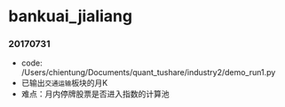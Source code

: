 # bankuai_jialiang

### 20170731

- code: /Users/chientung/Documents/quant_tushare/industry2/demo_run1.py
- 已输出`交通运输`板块的月K
- 难点：月内停牌股票是否进入指数的计算池